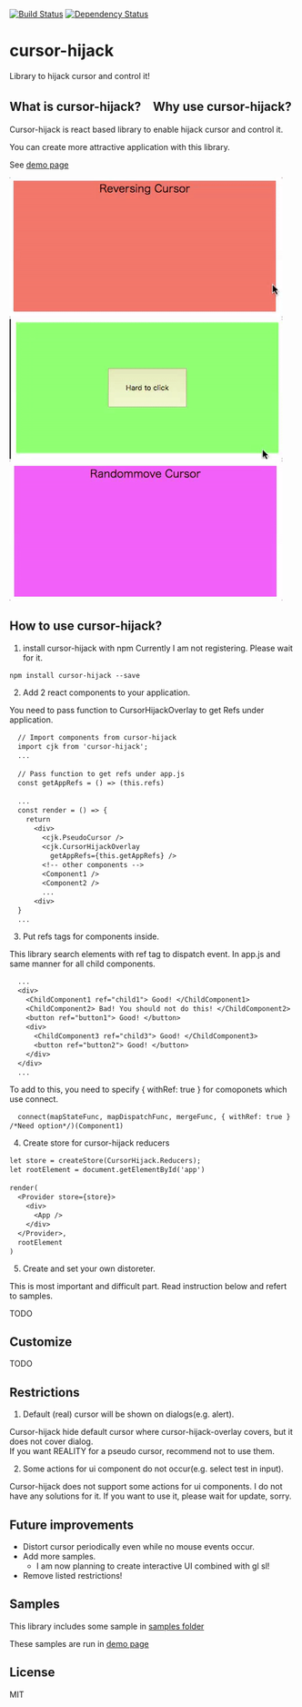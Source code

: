 [![Build Status](https://travis-ci.org/aratakokubun/cursor-hijack.svg?branch=master)](https://travis-ci.org/aratakokubun/cursor-hijack)
[![Dependency Status](https://gemnasium.com/badges/github.com/aratakokubun/cursor-hijack.svg)](https://gemnasium.com/github.com/aratakokubun/cursor-hijack)

# cursor-hijack

Library to hijack cursor and control it!

## What is cursor-hijack?　Why use cursor-hijack?

Cursor-hijack is react based library to enable hijack cursor and control it.

You can create more attractive application with this library.

See [demo page](https://cursor-hijack-demo.appspot.com/demo)

[![reverse](src/assets/demo/demo1.gif)](https://github.com/aratakokubun/cursor-hijack/)
[![repell](src/assets/demo/demo2.gif)](https://github.com/aratakokubun/cursor-hijack/)
[![randome](src/assets/demo/demo3.gif)](https://github.com/aratakokubun/cursor-hijack/)

## How to use cursor-hijack?

1. install cursor-hijack with npm
Currently I am not registering. Please wait for it.
```
npm install cursor-hijack --save
```

2. Add 2 react components to your application.

You need to pass function to CursorHijackOverlay to get Refs under application.

```app.js(for exapmle)
  // Import components from cursor-hijack
  import cjk from 'cursor-hijack';
  ...

  // Pass function to get refs under app.js
  const getAppRefs = () => (this.refs)

  ...
  const render = () => {
    return
      <div>
        <cjk.PseudoCursor />
        <cjk.CursorHijackOverlay
          getAppRefs={this.getAppRefs} />
        <!-- other components -->
        <Component1 />
        <Component2 />
        ...
      <div>
  }
  ...
```

3. Put refs tags for components inside.

This library search elements with ref tag to dispatch event.
In app.js and same manner for all child components.

```
  ...
  <div>
    <ChildComponent1 ref="child1"> Good! </ChildComponent1>
    <ChildComponent2> Bad! You should not do this! </ChildComponent2>
    <button ref="button1"> Good! </button>
    <div>
      <ChildComponent3 ref="child3"> Good! </ChildComponent3>
      <button ref="button2"> Good! </button>
    </div>
  </div>
  ...
```

To add to this, you need to specify { withRef: true } for comoponets which use connect.
```
  connect(mapStateFunc, mapDispatchFunc, mergeFunc, { withRef: true } /*Need option*/)(Component1)
```

4. Create store for cursor-hijack reducers
      
```
let store = createStore(CursorHijack.Reducers);
let rootElement = document.getElementById('app')

render(
  <Provider store={store}>
    <div>
      <App />
    </div>
  </Provider>,
  rootElement
)
```
    
5. Create and set your own distoreter.
 
This is most important and difficult part.
Read instruction below and refert to samples.
    
TODO

## Customize

TODO

## Restrictions

1. Default (real) cursor will be shown on dialogs(e.g. alert).

Cursor-hijack hide default cursor where cursor-hijack-overlay covers, but it does not cover dialog.  
If you want REALITY for a pseudo cursor, recommend not to use them.
  
2. Some actions for ui component do not occur(e.g. select test in input).

Cursor-hijack does not support some actions for ui components.
I do not have any solutions for it.
If you want to use it, please wait for update, sorry.

## Future improvements

  - Distort cursor periodically even while no mouse events occur.
  - Add more samples.
    - I am now planning to create interactive UI combined with gl sl!
  - Remove listed restrictions!
  
## Samples

This library includes some sample in [samples folder](https://github.com/aratakokubun/cursor-hijack/tree/master/samples)

These samples are run in [demo page](https://cursor-hijack-demo.appspot.com/demo)

## License

MIT

